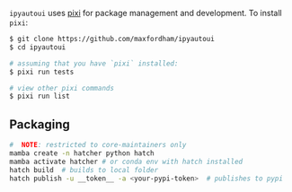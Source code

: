 
`ipyautoui` uses [pixi]() for package management and development. To install `pixi`:

```sh
$ git clone https://github.com/maxfordham/ipyautoui
$ cd ipyautoui

# assuming that you have `pixi` installed:
$ pixi run tests

# view other pixi commands
$ pixi run list
```

## Packaging

```sh
#  NOTE: restricted to core-maintainers only
mamba create -n hatcher python hatch 
mamba activate hatcher # or conda env with hatch installed
hatch build  # builds to local folder
hatch publish -u __token__ -a <your-pypi-token>  # publishes to pypi
```

